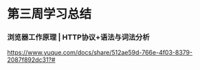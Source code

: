 # 第三周学习总结
### 浏览器工作原理 | HTTP协议+语法与词法分析
https://www.yuque.com/docs/share/512ae59d-766e-4f03-8379-2087f892dc31?#